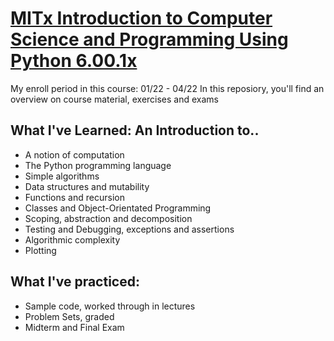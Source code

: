 # [MITx Introduction to Computer Science and Programming Using Python 6.00.1x ](https://www.edx.org/course/introduction-to-computer-science-and-programming-7)
My enroll period in this course:  01/22 - 04/22
In this reposiory, you'll find an overview on course material, exercises and exams

## What I've Learned: An Introduction to.. 
* A notion of computation
* The Python programming language
* Simple algorithms
* Data structures and mutability
* Functions and recursion
* Classes and Object-Orientated Programming 
* Scoping, abstraction and decomposition
* Testing and Debugging, exceptions and assertions
* Algorithmic complexity
* Plotting

## What I've practiced:
* Sample code, worked through in lectures
* Problem Sets, graded 
* Midterm and Final Exam

